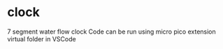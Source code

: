 # clock
7 segment water flow clock
Code can be run using micro pico extension virtual folder in VSCode
